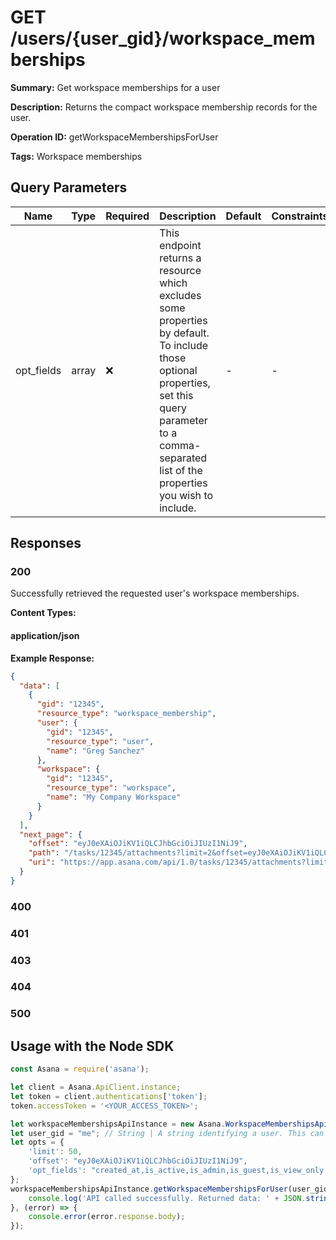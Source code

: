 # GET /users/{user_gid}/workspace_memberships

**Summary:** Get workspace memberships for a user

**Description:** Returns the compact workspace membership records for the user.

**Operation ID:** getWorkspaceMembershipsForUser

**Tags:** Workspace memberships

## Query Parameters

| Name | Type | Required | Description | Default | Constraints |
|------|------|----------|-------------|---------|-------------|
| opt_fields | array | ❌ | This endpoint returns a resource which excludes some properties by default. To include those optional properties, set this query parameter to a comma-separated list of the properties you wish to include. | - | - |

## Responses

### 200

Successfully retrieved the requested user's workspace memberships.

**Content Types:**

#### application/json

**Example Response:**

```json
{
  "data": [
    {
      "gid": "12345",
      "resource_type": "workspace_membership",
      "user": {
        "gid": "12345",
        "resource_type": "user",
        "name": "Greg Sanchez"
      },
      "workspace": {
        "gid": "12345",
        "resource_type": "workspace",
        "name": "My Company Workspace"
      }
    }
  ],
  "next_page": {
    "offset": "eyJ0eXAiOJiKV1iQLCJhbGciOiJIUzI1NiJ9",
    "path": "/tasks/12345/attachments?limit=2&offset=eyJ0eXAiOJiKV1iQLCJhbGciOiJIUzI1NiJ9",
    "uri": "https://app.asana.com/api/1.0/tasks/12345/attachments?limit=2&offset=eyJ0eXAiOJiKV1iQLCJhbGciOiJIUzI1NiJ9"
  }
}
```

### 400
<reference>

### 401
<reference>

### 403
<reference>

### 404
<reference>

### 500
<reference>

## Usage with the Node SDK

```javascript
const Asana = require('asana');

let client = Asana.ApiClient.instance;
let token = client.authentications['token'];
token.accessToken = '<YOUR_ACCESS_TOKEN>';

let workspaceMembershipsApiInstance = new Asana.WorkspaceMembershipsApi();
let user_gid = "me"; // String | A string identifying a user. This can either be the string \"me\", an email, or the gid of a user.
let opts = { 
    'limit': 50, 
    'offset': "eyJ0eXAiOJiKV1iQLCJhbGciOiJIUzI1NiJ9", 
    'opt_fields': "created_at,is_active,is_admin,is_guest,is_view_only,offset,path,uri,user,user.name,user_task_list,user_task_list.name,user_task_list.owner,user_task_list.workspace,vacation_dates,vacation_dates.end_on,vacation_dates.start_on,workspace,workspace.name"
};
workspaceMembershipsApiInstance.getWorkspaceMembershipsForUser(user_gid, opts).then((result) => {
    console.log('API called successfully. Returned data: ' + JSON.stringify(result.data, null, 2));
}, (error) => {
    console.error(error.response.body);
});

```